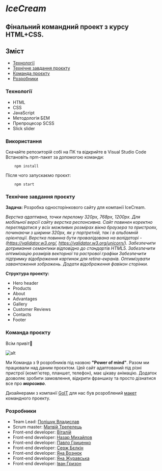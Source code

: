 # ***IceCream***

## Фінальний командний проект з курсу HTML+CSS.

## Зміст
- [Технології](#Технології)
- [Технічне завдання проєкту](#Технічне-завдання-проєкту)
- [Команда проєкту](#Команда-проєкту)
- [Розробники](#Розробники)

### Технології
- HTML
- CSS
- JavaScript
- Методологія БЕМ
- Препроцесор SCSS
- Slick slider

### Використання
Скачайте репозиторій собі на ПК та відкрийте в Visual Studio Code
Встановіть npm-пакет за допомогою команди:
~~~
    npm install
~~~
Після чого запускаємо проєкт:
~~~
    npm start
~~~

### Технічне завдання проєкту
**Задача:**
 Розробка односторінкового сайту для компанії IceCream.

*Верстка адаптивна, точки перелому 320px, 768px, 1200px. Для мобільної версії сайту верстка респонсивна. Сайт повинен коректно переглядатися у всіх можливих розмірах вікна браузера та пристроях, починаючи з ширини 320px, як у портретній, так і в альбомній орієнтації. Верстка повинна бути провалідована на валідаторі - (https://validator.w3.org/, https://validator.w3.org/unicorn/). Забезпечити дотримання семантики відповідно до стандартів HTML5. Забезпечити оптимізацію розмірів векторної та растрової графіки Забезпечити підтримку відображення картинок для retina-екранів. Оптимізувати завантаження зображень. Додати відображення фавікон сторінки.*

**Структура проекту:**
- Hero header
- Products
- About
- Advantages
- Gallery
- Customer Reviews
- Contacts
- Footer

### Команда проєкту
Всім привіт👋

![alt](https://cdn.discordapp.com/attachments/1005192631367762002/1006146548008226869/mind-search.jpg "Power of mind")

Ми Команда з 9 розробників під назвою **"Power of mind"**. Разом ми працювали над даним проєктом. Цей сайт адаптований під різні пристрої (комп'ютер, планшет, телефон), має цікаву анімацію. Додаток дозволяє зробити замовлення, відкрити франшизу та просто дізнатися все про ***морозиво***.

Дизайнерами з компанії [GoIT](https://m.goit.global/ua/new/) для нас був розроблений [макет](https://www.figma.com/file/M4fl8V7wQuB76TLCduZ92r/IceCream-En-(Copy)?t=NQbh2KoYTrDvVB4W-6) командного проекту.

### Розробники
- Team Lead: [Поліщук Владислав](https://github.com/vladpolischchuk)
- Scrum master: [Матвій Трепелець](MatveiTrepelets)
- Front-end developer: [Віталій](https://github.com/Vitalii-Volianyk)
- Front-end developer: [Назар Михайлов](https://github.com/nazoferon01)
- Front-end developer: [Павло Гриценко](https://github.com/Gpavlik)
- Front-end developer: [Серж Бєлкін](https://github.com/serge-belkin)
- Front-end developer: [Яна Вознюк](https://github.com/Yana16)
- Front-end developer: [Яна Журавська](https://github.com/YanikZhuravskaya)
- Front-end developer: [Іван Гризон](https://github.com/Grizon)
